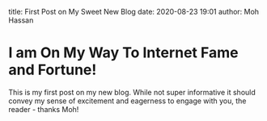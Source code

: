title: First Post on My Sweet New Blog
date: 2020-08-23 19:01
author: Moh Hassan

# I am On My Way To Internet Fame and Fortune!

This is my first post on my new blog. While not super informative it
should convey my sense of excitement and eagerness to engage with you,
the reader - thanks Moh!
